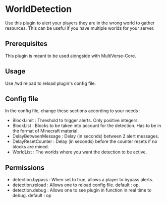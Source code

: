 # WorldDetection

Use this plugin to alert your players they are in the wrong world to gather resources. This can be useful if you have multiple worlds for your server.

## Prerequisites

This plugin is meant to be used alongside with MultiVerse-Core.

## Usage

Use /wd reload to reload plugin's config file.

## Config file

In the config file, change these sections according to your needs :

* BlockLimit : Threshold to trigger alerts. Only positive integers.
* BlockList : Blocks to be taken into account for the detection. Has to be in the format of Minecraft material.
* DelayBetweenMessage : Delay (in seconds) between 2 alert messages.
* DelayResetCounter : Delay (in seconds) before the counter resets if no blocks are mined.
* WorldList : The worlds where you want the detection to be active.

## Permissions

* detection.bypass : When set to true, allows a player to bypass alerts.
* detection.reload : Allows one to reload config file. default : op.
* detection.debug : Allows one to see plugin in function in real time to debug. default : op
